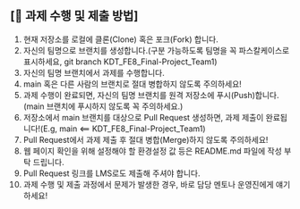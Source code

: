 ## [📌 과제 수행 및 제출 방법]

1. 현재 저장소를 로컬에 클론(Clone) 혹은 포크(Fork) 합니다.
2. 자신의 팀명으로 브랜치를 생성합니다.(구분 가능하도록 팀명을 꼭 파스칼케이스로 표시하세요, git branch KDT_FE8_Final-Project_Team1)
3. 자신의 팀명 브랜치에서 과제를 수행합니다.
4. main 혹은 다른 사람의 브랜치로 절대 병합하지 않도록 주의하세요!
5. 과제 수행이 완료되면, 자신의 팀명 브랜치를 원격 저장소에 푸시(Push)합니다.(main 브랜치에 푸시하지 않도록 꼭 주의하세요.)
6. 저장소에서 main 브랜치를 대상으로 Pull Request 생성하면, 과제 제출이 완료됩니다!(E.g, main <== KDT_FE8_Final-Project_Team1)
7. Pull Request에서 과제 제출 후 절대 병합(Merge)하지 않도록 주의하세요!
8. 웹 페이지 확인을 위해 설정해야 할 환경설정 값 등은 README.md 파일에 작성 부탁 드립니다.
9. Pull Request 링크를 LMS로도 제출해 주셔야 합니다.
10. 과제 수행 및 제출 과정에서 문제가 발생한 경우, 바로 담당 멘토나 운영진에게 얘기하세요!
